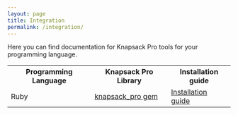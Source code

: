 ```yaml
---
layout: page
title: Integration
permalink: /integration/
---
```


<p>Here you can find documentation for Knapsack Pro tools for your programming language.</p>

<table class="pure-table extra-margin-top-2x">
  <tr>
    <th>Programming Language</th>
    <th>Knapsack Pro Library</th>
    <th>Installation guide</th>
  </tr>
  <tr>
    <td>Ruby</td>
    <td><a href="https://github.com/KnapsackPro/knapsack_pro-ruby">knapsack_pro gem</a></td>
    <td><a href="/knapsack_pro-ruby/guide/">Installation guide</a></td>
  </tr>
</table>
